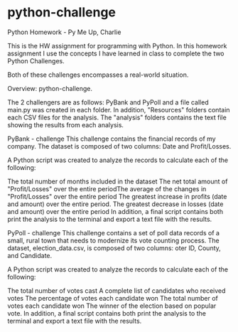 # python-challenge
Python Homework - Py Me Up, Charlie

This is the HW assignment for programming with Python. 
In this homework assignment I use the concepts I have learned in class to complete the two Python Challenges.

Both of these challenges encompasses a real-world situation.

Overview: python-challenge. 

The 2 challengers are as follows: PyBank and PyPoll and a file called main.py was created in each folder. In addition, "Resources" folders contain each CSV files for the analysis. 
The "analysis" folders contains the text file showing the results from each analysis.

PyBank - challenge
This challenge contains the financial records of my company. The dataset is composed of two columns: Date and Profit/Losses.


A Python script was created to analyze the records to calculate each of the following:

The total number of months included in the dataset
The net total amount of "Profit/Losses" over the entire periodThe average of the changes in "Profit/Losses" over the entire period
The greatest increase in profits (date and amount) over the entire period.
The greatest decrease in losses (date and amount) over the entire period
In addition, a final script contains both print the analysis to the terminal and export a text file with the results.



PyPoll - challenge
This challenge contains a set of poll data records of a small, rural town that needs to modernize its vote counting process. The dataset, election_data.csv, is composed of two columns: oter ID, County, and Candidate.


A Python script was created to analyze the records to calculate each of the following:

The total number of votes cast
A complete list of candidates who received votes
The percentage of votes each candidate won
The total number of votes each candidate won
The winner of the election based on popular vote.
In addition, a final script contains both print the analysis to the terminal and export a text file with the results.










